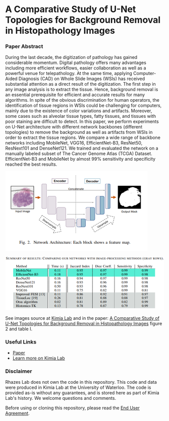 # A Comparative Study of U-Net Topologies for Background Removal in Histopathology Images
### Paper Abstract
During the last decade, the digitization of pathology has gained considerable momentum. Digital pathology offers many advantages including more efficient workflows, easier collaboration as well as a powerful venue for telepathology. At the same time, applying Computer-Aided Diagnosis (CAD) on Whole Slide Images (WSIs) has received substantial attention as a direct result of the digitization. The first step in any image analysis is to extract the tissue. Hence, background removal is an essential prerequisite for efficient and accurate results for many algorithms. In spite of the obvious discrimination for human operators, the identification of tissue regions in WSIs could be challenging for computers, mainly due to the existence of color variations and artifacts. Moreover, some cases such as alveolar tissue types, fatty tissues, and tissues with poor staining are difficult to detect. In this paper, we perform experiments on U-Net architecture with different network backbones (different topologies) to remove the background as well as artifacts from WSIs in order to extract the tissue regions. We compare a wide range of backbone networks including MobileNet, VGG16, EfficientNet-B3, ResNet50, ResNext101 and DenseNet121. We trained and evaluated the network on a manually labeled subset of The Cancer Genome Atlas (TCGA) Dataset. EfficientNet-B3 and MobileNet by almost 99% sensitivity and specificity reached the best results.

![Alt text](image.png)

![Alt text](image-1.png)

See images source at [Kimia Lab](https://kimialab.uwaterloo.ca/kimia/index.php/ijcnn-2020-u-net-based-background-removal-in-histopathology/) and in the paper: [A Comparative Study of U-Net Topologies for
Background Removal in Histopathology Images](https://arxiv.org/abs/2006.06531) figure 2 and table I.

### Useful Links
- [Paper](https://arxiv.org/abs/2006.06531)
- [Learn more on Kimia Lab](https://kimialab.uwaterloo.ca/kimia/index.php/data-and-code-2/)
### Disclaimer
Rhazes Lab does not own the code in this repository. This code and data were produced in Kimia Lab at the University of Waterloo. The code is provided as-is without any guarantees, and is stored here as part of Kimia Lab's history. We welcome questions and comments.

Before using or cloning this repository, please read the [End User Agreement](agreement.pdf).
